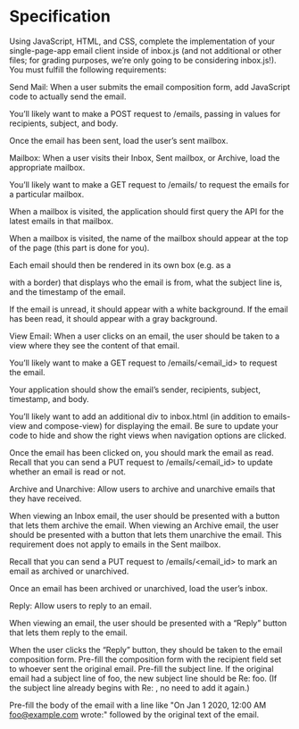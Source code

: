 # Specification

Using JavaScript, HTML, and CSS, complete the implementation of your single-page-app email client inside of inbox.js (and not additional or other files; for grading purposes, we’re only going to be considering inbox.js!). You must fulfill the following requirements:

Send Mail: When a user submits the email composition form, add JavaScript code to actually send the email.

You’ll likely want to make a POST request to /emails, passing in values for recipients, subject, and body.

Once the email has been sent, load the user’s sent mailbox.

Mailbox: When a user visits their Inbox, Sent mailbox, or Archive, load the appropriate mailbox.

You’ll likely want to make a GET request to /emails/<mailbox> to request the emails for a particular mailbox.

When a mailbox is visited, the application should first query the API for the latest emails in that mailbox.

When a mailbox is visited, the name of the mailbox should appear at the top of the page (this part is done for you).

Each email should then be rendered in its own box (e.g. as a <div> with a border) that displays who the email is from, what the subject line is, and the timestamp of the email.

If the email is unread, it should appear with a white background. If the email has been read, it should appear with a gray background.

View Email: When a user clicks on an email, the user should be taken to a view where they see the content of that email.

You’ll likely want to make a GET request to /emails/<email_id> to request the email.

Your application should show the email’s sender, recipients, subject, timestamp, and body.

You’ll likely want to add an additional div to inbox.html (in addition to emails-view and compose-view) for displaying the email. Be sure to update your code to hide and show the right views when navigation options are clicked.

Once the email has been clicked on, you should mark the email as read. Recall that you can send a PUT request to /emails/<email_id> to update whether an email is read or not.

Archive and Unarchive: Allow users to archive and unarchive emails that they have received.

When viewing an Inbox email, the user should be presented with a button that lets them archive the email. When viewing an Archive email, the user should be presented with a button that lets them unarchive the email. This requirement does not apply to emails in the Sent mailbox.

Recall that you can send a PUT request to /emails/<email_id> to mark an email as archived or unarchived.

Once an email has been archived or unarchived, load the user’s inbox.

Reply: Allow users to reply to an email.

When viewing an email, the user should be presented with a “Reply” button that lets them reply to the email.

When the user clicks the “Reply” button, they should be taken to the email composition form.
Pre-fill the composition form with the recipient field set to whoever sent the original email.
Pre-fill the subject line. If the original email had a subject line of foo, the new subject line should be Re: foo. (If the subject line already begins with Re: , no need to add it again.)

Pre-fill the body of the email with a line like "On Jan 1 2020, 12:00 AM foo@example.com wrote:" followed by the original text of the email.